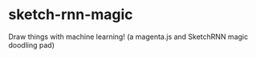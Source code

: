 # sketch-rnn-magic
Draw things with machine learning! (a magenta.js and SketchRNN magic doodling pad)
